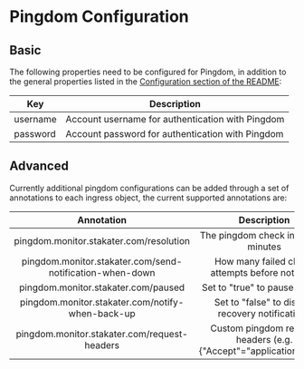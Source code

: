 # Pingdom Configuration

## Basic
The following properties need to be configured for Pingdom, in addition to the general properties listed 
in the [Configuration section of the README](../README.md#configuration):

| Key      | Description                                      |
|----------|--------------------------------------------------|
| username | Account username for authentication with Pingdom |
| password | Account password for authentication with Pingdom |

## Advanced

Currently additional pingdom configurations can be added through a set of annotations to each ingress object, the current supported annotations are:

|                        Annotation                        |                    Description                   |
|:--------------------------------------------------------:|:------------------------------------------------:|
| pingdom.monitor.stakater.com/resolution                  | The pingdom check interval in minutes            |
| pingdom.monitor.stakater.com/send-notification-when-down | How many failed check attempts before notifying  |
| pingdom.monitor.stakater.com/paused                      | Set to "true" to pause checks                    |
| pingdom.monitor.stakater.com/notify-when-back-up         | Set to "false" to disable recovery notifications |
| pingdom.monitor.stakater.com/request-headers             | Custom pingdom request headers (e.g. {"Accept"="application/json"}) |